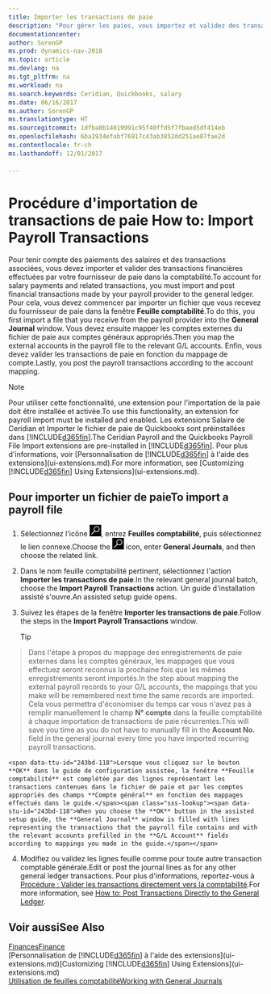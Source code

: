```yaml
---
title: Importer les transactions de paie
description: "Pour gérer les paies, vous importez et validez des transactions financières de votre fournisseur de paie dans la comptabilité, en utilisant une extension de paie telle que Ceridian ou Quickbooks."
documentationcenter: 
author: SorenGP
ms.prod: dynamics-nav-2018
ms.topic: article
ms.devlang: na
ms.tgt_pltfrm: na
ms.workload: na
ms.search.keywords: Ceridian, Quickbooks, salary
ms.date: 06/16/2017
ms.author: SorenGP
ms.translationtype: HT
ms.sourcegitcommit: 1dfba8b14019991c95f40ffd5f7fbaed5df414eb
ms.openlocfilehash: 6ba2934efabf76917c43ab3852dd251ae87fae2d
ms.contentlocale: fr-ch
ms.lasthandoff: 12/01/2017

---
```

# <a name="how-to-import-payroll-transactions"></a><span data-ttu-id="243bd-103">Procédure d'importation de transactions de paie </span><span class="sxs-lookup"><span data-stu-id="243bd-103">How to: Import Payroll Transactions</span></span>
<span data-ttu-id="243bd-104">Pour tenir compte des paiements des salaires et des transactions associées, vous devez importer et valider des transactions financières effectuées par votre fournisseur de paie dans la comptabilité.</span><span class="sxs-lookup"><span data-stu-id="243bd-104">To account for salary payments and related transactions, you must import and post financial transactions made by your payroll provider to the general ledger.</span></span> <span data-ttu-id="243bd-105">Pour cela, vous devez commencer par importer un fichier que vous recevez du fournisseur de paie dans la fenêtre **Feuille comptabilité**.</span><span class="sxs-lookup"><span data-stu-id="243bd-105">To do this, you first import a file that you receive from the payroll provider into the **General Journal** window.</span></span> <span data-ttu-id="243bd-106">Vous devez ensuite mapper les comptes externes du fichier de paie aux comptes généraux appropriés.</span><span class="sxs-lookup"><span data-stu-id="243bd-106">Then you map the external accounts in the payroll file to the relevant G/L accounts.</span></span> <span data-ttu-id="243bd-107">Enfin, vous devez valider les transactions de paie en fonction du mappage de compte.</span><span class="sxs-lookup"><span data-stu-id="243bd-107">Lastly, you post the payroll transactions according to the account mapping.</span></span>

> [!NOTE]  
>   <span data-ttu-id="243bd-108">Pour utiliser cette fonctionnalité, une extension pour l'importation de la paie doit être installée et activée.</span><span class="sxs-lookup"><span data-stu-id="243bd-108">To use this functionality, an extension for payroll import must be installed and enabled.</span></span> <span data-ttu-id="243bd-109">Les extensions Salaire de Ceridian et Importer le fichier de paie de Quickbooks sont préinstallées dans [!INCLUDE[d365fin](includes/d365fin_md.md)].</span><span class="sxs-lookup"><span data-stu-id="243bd-109">The Ceridian Payroll and the Quickbooks Payroll File Import extensions are pre-installed in [!INCLUDE[d365fin](includes/d365fin_md.md)].</span></span> <span data-ttu-id="243bd-110">Pour plus d'informations, voir [Personnalisation de [!INCLUDE[d365fin](includes/d365fin_md.md)] à l'aide des extensions](ui-extensions.md).</span><span class="sxs-lookup"><span data-stu-id="243bd-110">For more information, see [Customizing [!INCLUDE[d365fin](includes/d365fin_md.md)] Using Extensions](ui-extensions.md).</span></span>

## <a name="to-import-a-payroll-file"></a><span data-ttu-id="243bd-111">Pour importer un fichier de paie</span><span class="sxs-lookup"><span data-stu-id="243bd-111">To import a payroll file</span></span>
1. <span data-ttu-id="243bd-112">Sélectionnez l'icône ![Page ou état pour la recherche](media/ui-search/search_small.png "Page ou état pour la recherche"), entrez **Feuilles comptabilité**, puis sélectionnez le lien connexe.</span><span class="sxs-lookup"><span data-stu-id="243bd-112">Choose the ![Search for Page or Report](media/ui-search/search_small.png "Search for Page or Report icon") icon, enter **General Journals**, and then choose the related link.</span></span>
2. <span data-ttu-id="243bd-113">Dans le nom feuille comptabilité pertinent, sélectionnez l'action **Importer les transactions de paie**.</span><span class="sxs-lookup"><span data-stu-id="243bd-113">In the relevant general journal batch, choose the **Import Payroll Transactions** action.</span></span> <span data-ttu-id="243bd-114">Un guide d'installation assisté s'ouvre.</span><span class="sxs-lookup"><span data-stu-id="243bd-114">An assisted setup guide opens.</span></span>
3. <span data-ttu-id="243bd-115">Suivez les étapes de la fenêtre **Importer les transactions de paie**.</span><span class="sxs-lookup"><span data-stu-id="243bd-115">Follow the steps in the **Import Payroll Transactions** window.</span></span>

    > [!TIP]  
>   <span data-ttu-id="243bd-116">Dans l'étape à propos du mappage des enregistrements de paie externes dans les comptes généraux, les mappages que vous effectuez seront reconnus la prochaine fois que les mêmes enregistrements seront importés.</span><span class="sxs-lookup"><span data-stu-id="243bd-116">In the step about mapping the external payroll records to your G/L accounts, the mappings that you make will be remembered next time the same records are imported.</span></span> <span data-ttu-id="243bd-117">Cela vous permettra d'économiser du temps car vous n'avez pas à remplir manuellement le champ **N° compte** dans la feuille comptabilité à chaque importation de transactions de paie récurrentes.</span><span class="sxs-lookup"><span data-stu-id="243bd-117">This will save you time as you do not have to manually fill in the **Account No.** field in the general journal every time you have imported recurring payroll transactions.</span></span>   

    <span data-ttu-id="243bd-118">Lorsque vous cliquez sur le bouton **OK** dans le guide de configuration assistée, la fenêtre **Feuille comptabilité** est complétée par des lignes représentant les transactions contenues dans le fichier de paie et par les comptes appropriés des champs **Compte général** en fonction des mappages effectués dans le guide.</span><span class="sxs-lookup"><span data-stu-id="243bd-118">When you choose the **OK** button in the assisted setup guide, the **General Journal** window is filled with lines representing the transactions that the payroll file contains and with the relevant accounts prefilled in the **G/L Account** fields according to mappings you made in the guide.</span></span>
4. <span data-ttu-id="243bd-119">Modifiez ou validez les lignes feuille comme pour toute autre transaction comptable générale.</span><span class="sxs-lookup"><span data-stu-id="243bd-119">Edit or post the journal lines as for any other general ledger transactions.</span></span> <span data-ttu-id="243bd-120">Pour plus d'informations, reportez-vous à [Procédure : Valider les transactions directement vers la comptabilité](finance-how-post-transactions-directly.md).</span><span class="sxs-lookup"><span data-stu-id="243bd-120">For more information, see [How to: Post Transactions Directly to the General Ledger](finance-how-post-transactions-directly.md).</span></span>   

## <a name="see-also"></a><span data-ttu-id="243bd-121">Voir aussi</span><span class="sxs-lookup"><span data-stu-id="243bd-121">See Also</span></span>
[<span data-ttu-id="243bd-122">Finances</span><span class="sxs-lookup"><span data-stu-id="243bd-122">Finance</span></span>](finance.md)  
<span data-ttu-id="243bd-123">[Personnalisation de [!INCLUDE[d365fin](includes/d365fin_md.md)] à l'aide des extensions](ui-extensions.md)</span><span class="sxs-lookup"><span data-stu-id="243bd-123">[Customizing [!INCLUDE[d365fin](includes/d365fin_md.md)] Using Extensions](ui-extensions.md)</span></span>  
[<span data-ttu-id="243bd-124">Utilisation de feuilles comptabilité</span><span class="sxs-lookup"><span data-stu-id="243bd-124">Working with General Journals</span></span>](ui-work-general-journals.md)  

